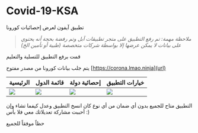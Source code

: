 # Covid-19-KSA
تطبيق آيفون لعرض إحصائيات كورونا

> *ملاحظة مهمة: تم رفع التطبيق على متجر تطبيقات آبل وتم رفضة بحجة أنه يحتوي على بيانات لا يمكن عرضها إلا بواسطة شركات متخصصة (طبية أو تأمين الخ)*

قمت برفع التطبيق للتسلية والتعليم

يتم جلب بيانات كورونا من مصدر مفتوح [https://corona.lmao.ninja](url)


| الرئيسية  | قائمة الدول  | إحصائية دولة  | خيارات التطبيق|
|:----------|:----------|:----------|:---|
| ![](https://ios.saudsoft.com/github/p1.png)|![](https://ios.saudsoft.com/github/p2.png)    | ![](https://ios.saudsoft.com/github/p3.png)|![](https://ios.saudsoft.com/github/p4.png)    |




التطبيق متاح للجميع بدون أي ضمان من أي نوع كان
انسخ التطبيق وعدل كيفما تشاء
وإن أحببت مشاركة تعديلاتك معي فلا بأس :)

حظاً موفقاً للجميع